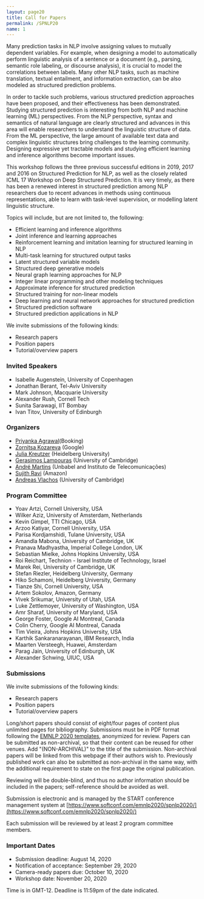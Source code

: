 ```yaml
---
layout: page20
title: Call for Papers
permalink: /SPNLP20
name: 1
---
```


Many prediction tasks in NLP involve assigning values to mutually dependent variables. For example, when designing a model to automatically perform linguistic analysis of a sentence or a document (e.g., parsing, semantic role labeling, or discourse analysis), it is crucial to model the correlations between labels. Many other NLP tasks, such as machine translation, textual entailment, and information extraction, can be also modeled as structured prediction problems.

In order to tackle such problems, various structured prediction
approaches have been proposed, and their effectiveness has been
demonstrated. Studying structured prediction is interesting from both
NLP and machine learning (ML) perspectives. From the NLP perspective,
syntax and semantics of natural language are clearly structured and
advances in this area will enable researchers to understand the
linguistic structure of data. From the ML perspective, the large
amount of available text data and complex linguistic structures bring
challenges to the learning community. Designing expressive yet
tractable models and studying efficient learning and inference
algorithms become important issues.

This workshop follows the three previous successful editions in 2019, 2017 and 2016 on Structured Prediction for NLP, as well as the closely related ICML 17 Workshop on Deep Structured Prediction. It is very timely, as there has been a renewed interest in structured prediction among NLP researchers due to recent advances in methods using continuous representations, able to learn with task-level supervision, or modelling latent linguistic structure.

Topics will include, but are not limited to, the following:

*  Efficient learning and inference algorithms
*  Joint inference and learning approaches
*  Reinforcement learning and imitation learning for structured learning in NLP
*  Multi-task learning for structured output tasks
*  Latent structured variable models
*  Structured deep generative models
*  Neural graph learning approaches for NLP
*  Integer linear programming and other modeling techniques
*  Approximate inference for structured prediction
*  Structured training for non-linear models
*  Deep learning and neural network approaches for structured prediction
*  Structured prediction software
*  Structured prediction applications in NLP

We invite submissions of the following kinds:

*  Research papers
*  Position papers
*  Tutorial/overview papers


### Invited Speakers

-   Isabelle Augenstein, University of Copenhagen
-   Jonathan Berant, Tel-Aviv University
-   Mark Johnson, Macquarie University
-   Alexander Rush, Cornell Tech
-   Sunita Sarawagi, IIT Bombay
-   Ivan Titov, University of Edinburgh



### Organizers

* [Priyanka Agrawal](https://www.linkedin.com/in/priyanka88/)(Booking)
* [Zornitsa Kozareva](http://www.kozareva.com) (Google)
* [Julia Kreutzer](http://www.cl.uni-heidelberg.de/~kreutzer) (Heidelberg University)
* [Gerasimos Lampouras](https://glampouras.github.io) (University of Cambridge)
* [André Martins](https://andre-martins.github.io) (Unbabel and Instituto de Telecomunicações)
* [Sujith Ravi](http://www.sravi.org) (Amazon)
* [Andreas Vlachos](https://andreasvlachos.github.io) (University of Cambridge)



### Program Committee

* Yoav Artzi, Cornell University, USA
* Wilker Aziz, University of Amsterdam, Netherlands
* Kevin Gimpel, TTI Chicago, USA
* Arzoo Katiyar, Cornell University, USA
* Parisa Kordjamshidi, Tulane University, USA
* Amandla Mabona, University of Cambridge, UK
* Pranava Madhyastha, Imperial College London, UK
* Sebastian Mielke, Johns Hopkins University, USA
* Roi Reichart, Technion - Israel Institute of Technology, Israel
* Marek Rei, University of Cambridge, UK
* Stefan Riezler, Heidelberg University, Germany
* Hiko Schamoni, Heidelberg University, Germany
* Tianze Shi, Cornell University, USA
* Artem Sokolov, Amazon, Germany
* Vivek Srikumar, University of Utah, USA
* Luke Zettlemoyer, University of Washington, USA
* Amr Sharaf, University of Maryland, USA
* George Foster, Google AI Montreal, Canada
* Colin Cherry, Google AI Montreal, Canada
* Tim Vieira, Johns Hopkins University, USA
* Karthik Sankaranarayanan, IBM Research, India
* Maarten Versteegh, Huawei, Amsterdam
* Parag Jain, University of Edinburgh, UK
* Alexander Schwing, UIUC, USA
    
### Submissions

We invite submissions of the following kinds:

*  Research papers
*  Position papers
*  Tutorial/overview papers

Long/short papers should consist of eight/four pages of content plus unlimited pages for bibliography. Submissions must be in PDF format following the [EMNLP 2020 templates](https://2020.emnlp.org/call-for-papers), anonymized for review. Papers can be submitted as non-archival, so that their content can be reused for other venues. Add "(NON-ARCHIVAL)" to the title of the submission. Non-archival papers will be linked from this webpage if their authors wish to. Previously published work can also be submitted as non-archival in the same way, with the additional requirement to state on the first page the original publication.
<!--To mark your submission as non-archival, check the corresponding checkbox on the submission form. -->
Reviewing will be double-blind, and thus no author information should be included in the papers; self-reference should be avoided as well. 

Submission is electronic and is managed by the START conference management system at
[https://www.softconf.com/emnlp2020/spnlp2020/](https://www.softconf.com/emnlp2020/spnlp2020/)

Each submission will be reviewed by at least 2 program committee members. 


### Important Dates

- Submission deadline: August 14, 2020
- Notification of acceptance: September 29, 2020
- Camera-ready papers due: October 10, 2020
- Workshop date: November 20, 2020

Time is in GMT-12. Deadline is 11:59pm of the date indicated.